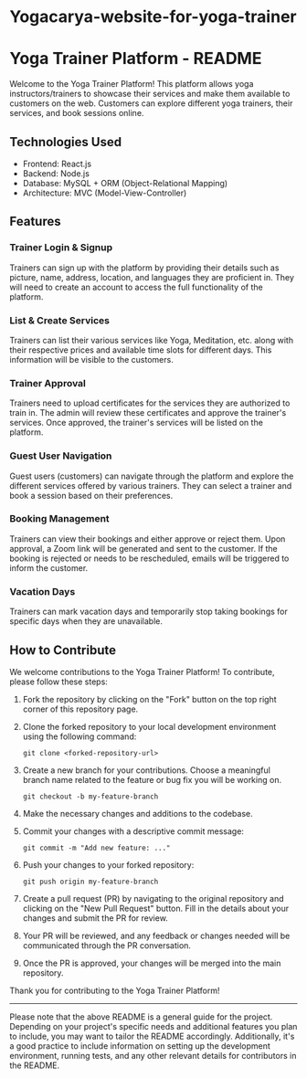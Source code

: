 # Yogacarya-website-for-yoga-trainer
# Yoga Trainer Platform - README

Welcome to the Yoga Trainer Platform! This platform allows yoga instructors/trainers to showcase their services and make them available to customers on the web. Customers can explore different yoga trainers, their services, and book sessions online.

## Technologies Used
- Frontend: React.js
- Backend: Node.js
- Database: MySQL + ORM (Object-Relational Mapping)
- Architecture: MVC (Model-View-Controller)

## Features

### Trainer Login & Signup
Trainers can sign up with the platform by providing their details such as picture, name, address, location, and languages they are proficient in. They will need to create an account to access the full functionality of the platform.

### List & Create Services
Trainers can list their various services like Yoga, Meditation, etc. along with their respective prices and available time slots for different days. This information will be visible to the customers.

### Trainer Approval
Trainers need to upload certificates for the services they are authorized to train in. The admin will review these certificates and approve the trainer's services. Once approved, the trainer's services will be listed on the platform.

### Guest User Navigation
Guest users (customers) can navigate through the platform and explore the different services offered by various trainers. They can select a trainer and book a session based on their preferences.

### Booking Management
Trainers can view their bookings and either approve or reject them. Upon approval, a Zoom link will be generated and sent to the customer. If the booking is rejected or needs to be rescheduled, emails will be triggered to inform the customer.

### Vacation Days
Trainers can mark vacation days and temporarily stop taking bookings for specific days when they are unavailable.

## How to Contribute

We welcome contributions to the Yoga Trainer Platform! To contribute, please follow these steps:

1. Fork the repository by clicking on the "Fork" button on the top right corner of this repository page.

2. Clone the forked repository to your local development environment using the following command:
   ```
   git clone <forked-repository-url>
   ```

3. Create a new branch for your contributions. Choose a meaningful branch name related to the feature or bug fix you will be working on.
   ```
   git checkout -b my-feature-branch
   ```

4. Make the necessary changes and additions to the codebase.

5. Commit your changes with a descriptive commit message:
   ```
   git commit -m "Add new feature: ..."
   ```

6. Push your changes to your forked repository:
   ```
   git push origin my-feature-branch
   ```

7. Create a pull request (PR) by navigating to the original repository and clicking on the "New Pull Request" button. Fill in the details about your changes and submit the PR for review.

8. Your PR will be reviewed, and any feedback or changes needed will be communicated through the PR conversation.

9. Once the PR is approved, your changes will be merged into the main repository.

Thank you for contributing to the Yoga Trainer Platform!

---
Please note that the above README is a general guide for the project. Depending on your project's specific needs and additional features you plan to include, you may want to tailor the README accordingly. Additionally, it's a good practice to include information on setting up the development environment, running tests, and any other relevant details for contributors in the README.